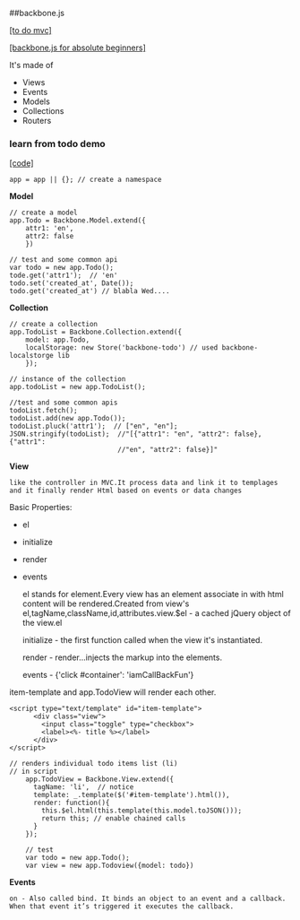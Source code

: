 ##backbone.js

[[to do mvc]](http://todomvc.com/examples/backbone)

[[backbone.js for absolute beginners]](http://adrianmejia.com/blog/2012/09/11/backbone-dot-js-for-absolute-beginners-getting-started/)

It's made of 
+ Views
+ Events
+ Models
+ Collections
+ Routers

### learn from todo demo

[[code]](https://github.com/amejiarosario/Backbone-tutorial/)

```
app = app || {}; // create a namespace
```

**Model**
```
// create a model
app.Todo = Backbone.Model.extend({
    attr1: 'en',
    attr2: false
    })

// test and some common api
var todo = new app.Todo();
tode.get('attr1');  // 'en'
todo.set('created_at', Date());
todo.get('created_at') // blabla Wed....

```

**Collection**
```
// create a collection
app.TodoList = Backbone.Collection.extend({
    model: app.Todo,
    localStorage: new Store('backbone-todo') // used backbone-localstorge lib
    });

// instance of the collection
app.todoList = new app.TodoList();

//test and some common apis
todoList.fetch();
todoList.add(new app.Todo());
todoList.pluck('attr1');  // ["en", "en"];
JSON.stringify(todoList);  //"[{"attr1": "en", "attr2": false}, {"attr1": 
                           //"en", "attr2": false}]"
```

**View**

    like the controller in MVC.It process data and link it to templages and it finally render Html based on events or data changes

Basic Properties:
+ el
+ initialize
+ render
+ events

    el stands for element.Every view has an element associate in with html content will be rendered.Created from view's el,tagName,className,id,attributes.view.$el - a cached jQuery object of the view.el

    initialize - the first function called when the view it's instantiated.

    render - render...injects the markup into the elements.

    events - {'click #container': 'iamCallBackFun'}

item-template and app.TodoView will render each other.
```
<script type="text/template" id="item-template">
      <div class="view">
        <input class="toggle" type="checkbox">
        <label><%- title %></label>
      </div>
</script>

// renders individual todo items list (li)
// in script 
    app.TodoView = Backbone.View.extend({
      tagName: 'li',  // notice
      template: _.template($('#item-template').html()),
      render: function(){
        this.$el.html(this.template(this.model.toJSON()));
        return this; // enable chained calls
      }
    });

    // test
    var todo = new app.Todo();
    var view = new app.Todoview({model: todo})
```

**Events**

    on - Also called bind. It binds an object to an event and a callback. When that event it’s triggered it executes the callback.

